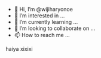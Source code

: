 - 👋 Hi, I’m @wijiharyonoe
- 👀 I’m interested in ...
- 🌱 I’m currently learning ...
- 💞️ I’m looking to collaborate on ...
- 📫 How to reach me ...

<!---
wijiharyonoe/wijiharyonoe is a ✨ special ✨ repository because its `README.md` (this file) appears on your GitHub profile.
You can click the Preview link to take a look at your changes.
--->

haiya xixixi

